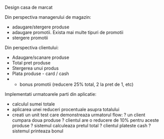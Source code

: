 Design casa de marcat

Din perspectiva managerului de magazin:
-	adaugare/stergere produse
-	adaugare promotii. Exista mai multe tipuri de promotii
-	stergere promotii

Din perspectiva clientului:
-	Adaugare/scanare produse 
-	Total pret produse
-	Stergerea unui produs
-	Plata produse - card / cash
-	+ bonus promotii (reducere 25% total, 2 la pret de 1, etc)

Implementati urmatoarele parti din aplicatie:
-	calculul sumei totale
-	aplicarea unei reduceri procentuale asupra totalului
-	creati un unit test care demonstreaza urmatorul flow:
?	un client cumpara doua produse 
?	clientul are o reducere de 10% pentru aceste produse
?	sistemul calculeaza pretul total
?	clientul plateste cash
?	sistemul printeaza bonul
